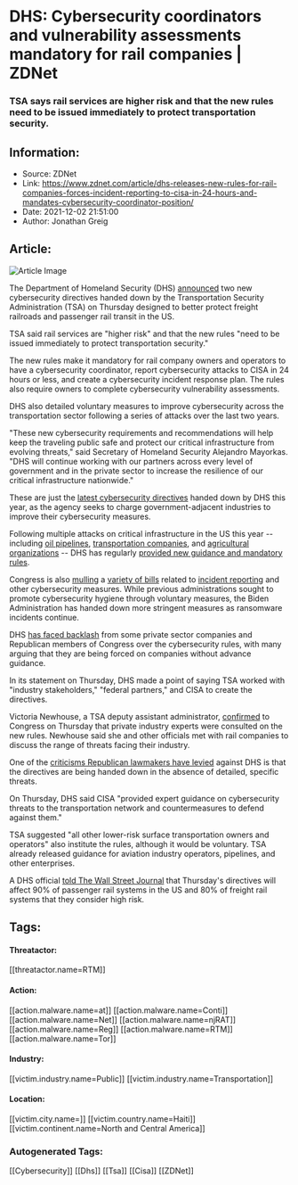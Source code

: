 # DHS: Cybersecurity coordinators and vulnerability assessments mandatory for rail companies | ZDNet
### TSA says rail services are higher risk and that the new rules need to be issued immediately to protect transportation security.

## Information:
+ Source: ZDNet
+ Link: https://www.zdnet.com/article/dhs-releases-new-rules-for-rail-companies-forces-incident-reporting-to-cisa-in-24-hours-and-mandates-cybersecurity-coordinator-position/
+ Date: 2021-12-02 21:51:00
+ Author: Jonathan Greig


## Article:
![Article Image](https://www.zdnet.com/a/img/resize/7294ef24b01ada83b093761a99afc2ca7c852edf/2019/04/02/80d3823f-5e39-406c-8e63-f99b1a461be3/istock-912657264.jpg?width=770&height=578&fit=crop&auto=webp)

The Department of Homeland Security (DHS) [announced](https://www.dhs.gov/news/2021/12/02/dhs-announces-new-cybersecurity-requirements-surface-transportation-owners-and) two new cybersecurity directives handed down by the Transportation Security Administration (TSA) on Thursday designed to better protect freight railroads and passenger rail transit in the US.


TSA said rail services are "higher risk" and that the new rules "need to be issued immediately to protect transportation security."

The new rules make it mandatory for rail company owners and operators to have a cybersecurity coordinator, report cybersecurity attacks to CISA in 24 hours or less, and create a cybersecurity incident response plan. The rules also require owners to complete cybersecurity vulnerability assessments.

DHS also detailed voluntary measures to improve cybersecurity across the transportation sector following a series of attacks over the last two years. 

"These new cybersecurity requirements and recommendations will help keep the traveling public safe and protect our critical infrastructure from evolving threats," said Secretary of Homeland Security Alejandro Mayorkas. "DHS will continue working with our partners across every level of government and in the private sector to increase the resilience of our critical infrastructure nationwide." 

These are just the [latest cybersecurity directives](https://www.zdnet.com/article/dhs-releases-new-cybersecurity-guidelines-for-pipelines-after-colonial-attack/) handed down by DHS this year, as the agency seeks to charge government-adjacent industries to improve their cybersecurity measures. 

Following multiple attacks on critical infrastructure in the US this year -- including [oil pipelines](https://www.zdnet.com/article/colonial-pipeline-ransomware-attack-everything-you-need-to-know/), [transportation companies](https://www.nytimes.com/2021/06/02/nyregion/mta-cyber-attack.html), and [agricultural organizations](https://www.zdnet.com/article/cisa-says-blackmatter-ransomware-group-behind-recent-attacks-on-agriculture-companies/) -- DHS has regularly [provided new guidance and mandatory rules](https://www.zdnet.com/article/dhs-releases-new-mandatory-cybersecurity-rules-for-pipelines-after-colonial-ransomware-attack/). 






Congress is also [mulling](https://www.zdnet.com/article/ceos-senators-discuss-mandating-cyber-attack-disclosures/) a [variety of bills](https://www.zdnet.com/article/congressional-leaders-experts-debate-viability-of-cybersecurity-safety-review-board-described-in-biden-executive-order/) related to [incident reporting](https://www.zdnet.com/article/bipartisan-group-of-senators-add-cisa-cyberattackransomware-reporting-amendment-to-defense-bill/) and other cybersecurity measures. While previous administrations sought to promote cybersecurity hygiene through voluntary measures, the Biden Administration has handed down more stringent measures as ransomware incidents continue. 

DHS [has faced backlash](https://www.zdnet.com/article/republican-senate-leaders-slam-new-tsa-cybersecurity-regulations-for-rail-aviation-industry/) from some private sector companies and Republican members of Congress over the cybersecurity rules, with many arguing that they are being forced on companies without advance guidance. 

In its statement on Thursday, DHS made a point of saying TSA worked with "industry stakeholders," "federal partners," and CISA to create the directives. 

Victoria Newhouse, a TSA deputy assistant administrator, [confirmed](https://thehill.com/policy/cybersecurity/584041-tsa-issues-directives-to-rail-sector-to-strengthen-cybersecurity?rl=1) to Congress on Thursday that private industry experts were consulted on the new rules. Newhouse said she and other officials met with rail companies to discuss the range of threats facing their industry. 

One of the [criticisms Republican lawmakers have levied](https://www.commerce.senate.gov/services/files/424AA9B0-C302-4C75-8977-017231DEADF5) against DHS is that the directives are being handed down in the absence of detailed, specific threats. 

On Thursday, DHS said CISA "provided expert guidance on cybersecurity threats to the transportation network and countermeasures to defend against them."

TSA suggested "all other lower-risk surface transportation owners and operators" also institute the rules, although it would be voluntary. TSA already released guidance for aviation industry operators, pipelines, and other enterprises. 

A DHS official [told The Wall Street Journal](https://www.wsj.com/articles/biden-administration-issues-cybersecurity-directives-for-freight-and-passenger-rail-11638471602) that Thursday's directives will affect 90% of passenger rail systems in the US and 80% of freight rail systems that they consider high risk.





## Tags:

#### Threatactor:
[[threatactor.name=RTM]]

#### Action:
[[action.malware.name=at]] [[action.malware.name=Conti]] [[action.malware.name=Net]] [[action.malware.name=njRAT]] [[action.malware.name=Reg]] [[action.malware.name=RTM]] [[action.malware.name=Tor]]

#### Industry:
[[victim.industry.name=Public]] [[victim.industry.name=Transportation]]

#### Location:
[[victim.city.name=]] [[victim.country.name=Haiti]] [[victim.continent.name=North and Central America]]

### Autogenerated Tags:
[[Cybersecurity]] [[Dhs]] [[Tsa]] [[Cisa]] [[ZDNet]]

